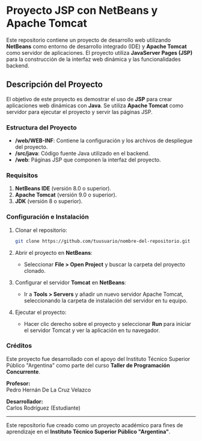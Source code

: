 # Proyecto JSP con NetBeans y Apache Tomcat

Este repositorio contiene un proyecto de desarrollo web utilizando **NetBeans** como entorno de desarrollo integrado (IDE) y **Apache Tomcat** como servidor de aplicaciones. El proyecto utiliza **JavaServer Pages (JSP)** para la construcción de la interfaz web dinámica y las funcionalidades backend.

## Descripción del Proyecto

El objetivo de este proyecto es demostrar el uso de **JSP** para crear aplicaciones web dinámicas con **Java**. Se utiliza **Apache Tomcat** como servidor para ejecutar el proyecto y servir las páginas JSP.

### Estructura del Proyecto

- **/web/WEB-INF**: Contiene la configuración y los archivos de despliegue del proyecto.
- **/src/java**: Código fuente Java utilizado en el backend.
- **/web**: Páginas JSP que componen la interfaz del proyecto.
  
### Requisitos

1. **NetBeans IDE** (versión 8.0 o superior).
2. **Apache Tomcat** (versión 9.0 o superior).
3. **JDK** (versión 8 o superior).
   
### Configuración e Instalación

1. Clonar el repositorio:
    ```bash
    git clone https://github.com/tuusuario/nombre-del-repositorio.git
    ```

2. Abrir el proyecto en **NetBeans**:
    - Seleccionar **File > Open Project** y buscar la carpeta del proyecto clonado.

3. Configurar el servidor **Tomcat** en **NetBeans**:
    - Ir a **Tools > Servers** y añadir un nuevo servidor Apache Tomcat, seleccionando la carpeta de instalación del servidor en tu equipo.

4. Ejecutar el proyecto:
    - Hacer clic derecho sobre el proyecto y seleccionar **Run** para iniciar el servidor Tomcat y ver la aplicación en tu navegador.

### Créditos

Este proyecto fue desarrollado con el apoyo del Instituto Técnico Superior Público "Argentina" como parte del curso **Taller de Programación Concurrente**.

**Profesor:**  
Pedro Hernán De La Cruz Velazco

**Desarrollador:**  
Carlos Rodríguez (Estudiante)

---

Este repositorio fue creado como un proyecto académico para fines de aprendizaje en el **Instituto Técnico Superior Público "Argentina"**.
